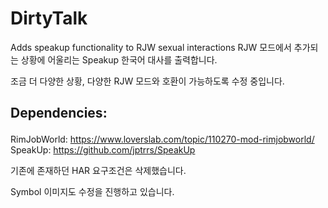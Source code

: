 # DirtyTalk
Adds speakup functionality to RJW sexual interactions
RJW 모드에서 추가되는 상황에 어울리는 Speakup 한국어 대사를 출력합니다.

조금 더 다양한 상황, 다양한 RJW 모드와 호환이 가능하도록 수정 중입니다.

## **<p>Dependencies:<br>**
RimJobWorld: https://www.loverslab.com/topic/110270-mod-rimjobworld/<br>
SpeakUp: https://github.com/jptrrs/SpeakUp<br>

기존에 존재하던 HAR 요구조건은 삭제했습니다.

Symbol 이미지도 수정을 진행하고 있습니다.
